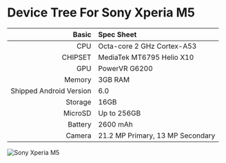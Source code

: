 Device Tree For Sony Xperia M5
===================================== 

Basic   | Spec Sheet
-------:|:-------------------------
CPU     | Octa-core 2 GHz Cortex-A53
CHIPSET | MediaTek MT6795 Helio X10
GPU     | PowerVR G6200
Memory  | 3GB RAM
Shipped Android Version | 6.0
Storage | 16GB
MicroSD | Up to 256GB
Battery | 2600 mAh
Camera  | 21.2 MP Primary, 13 MP Secondary


![Sony Xperia M5](http://cdn2.gsmarena.com/vv/pics/sony/sony-xperia-m5-2.jpg "Sony Xperia M5")


